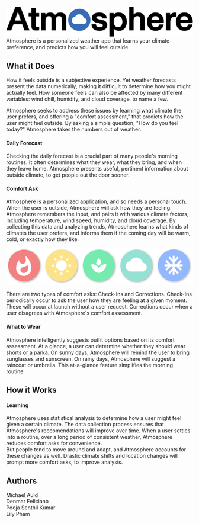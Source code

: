 ![Atmosphere Logo](/images/logo.png)   
Atmosphere is a personalized weather app that learns your climate preference, and predicts how you will feel outside.


## What it Does  
How it feels outside is a subjective experience. Yet weather forecasts present the data numerically, making it difficult to determine how you might actually feel. How someone feels can also be affected by many different variables: wind chill, humidity, and cloud coverage, to name a few.  

Atmosphere seeks to address these issues by learning what climate the user prefers, and offering a "comfort assessment," that predicts how the user might feel outside. By asking a simple question, "How do you feel today?" Atmosphere takes the numbers out of weather.

#### Daily Forecast  
Checking the daily forecast is a crucial part of many people's morning routines. It often determines what they wear, what they bring, and when they leave home. Atmosphere presents useful, pertinent information about outside climate, to get people out the door sooner.

#### Comfort Ask  
Atmosphere is a personalized application, and so needs a personal touch. When the user is outside, Atmosphere will ask how they are feeling. Atmosphere remembers the input, and pairs it with various climate factors, including temperature, wind speed, humidity, and cloud coverage. By collecting this data and analyzing trends, Atmosphere learns what kinds of climates the user prefers, and informs them if the coming day will be warm, cold, or exactly how they like.

![Comfort Scale](/images/options.png)  

There are two types of comfort asks: Check-Ins and Corrections. Check-Ins periodically occur to ask the user how they are feeling at a given moment. These will occur at launch without a user request. Corrections occur when a user disagrees with Atmosphere's comfort assessment.

#### What to Wear  
Atmosphere intelligently suggests outfit options based on its comfort assessment. At a glance, a user can determine whether they should wear shorts or a parka. On sunny days, Atmosphere will remind the user to bring sunglasses and sunscreen. On rainy days, Atmosphere will suggest a raincoat or umbrella. This at-a-glance feature simplifies the morning routine.

## How it Works  

#### Learning  
Atmosphere uses statistical analysis to determine how a user might feel given a certain climate. The data collection process ensures that Atmosphere's reccomendations will improve over time. When a user settles into a routine, over a long period of consistent weather, Atmosphere reduces comfort asks for convenience.  
But people tend to move around and adapt, and Atmosphere accounts for these changes as well. Drastic climate shifts and location changes will prompt more comfort asks, to improve analysis. 

## Authors  
Michael Auld  
Denmar Feliciano  
Pooja Senthil Kumar  
Lily Pham  
